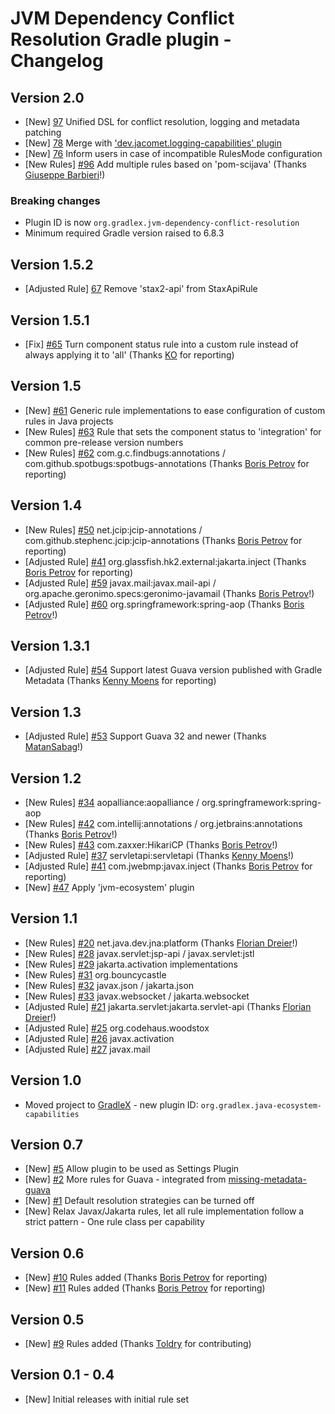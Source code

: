 # JVM Dependency Conflict Resolution Gradle plugin - Changelog

## Version 2.0
* [New] [97](https://github.com/gradlex-org/java-ecosystem-capabilities/issues/97) Unified DSL for conflict resolution, logging and metadata patching
* [New] [78](https://github.com/gradlex-org/java-ecosystem-capabilities/issues/78) Merge with ['dev.jacomet.logging-capabilities' plugin](https://github.com/ljacomet/logging-capabilities)
* [New] [76](https://github.com/gradlex-org/java-ecosystem-capabilities/issues/76) Inform users in case of incompatible RulesMode configuration
* [New Rules] [#96](https://github.com/gradlex-org/java-ecosystem-capabilities/pull/96) Add multiple rules based on 'pom-scijava' (Thanks [Giuseppe Barbieri](https://github.com/elect86)!)

### Breaking changes

* Plugin ID is now `org.gradlex.jvm-dependency-conflict-resolution`
* Minimum required Gradle version raised to 6.8.3

## Version 1.5.2
* [Adjusted Rule] [67](https://github.com/gradlex-org/java-ecosystem-capabilities/issues/67) Remove 'stax2-api' from StaxApiRule

## Version 1.5.1
* [Fix] [#65](https://github.com/gradlex-org/java-ecosystem-capabilities/issues/65) Turn component status rule into a custom rule instead of always applying it to 'all' (Thanks [KO](https://github.com/ko-at-work) for reporting)

## Version 1.5
* [New] [#61](https://github.com/gradlex-org/java-ecosystem-capabilities/issues/61) Generic rule implementations to ease configuration of custom rules in Java projects
* [New Rules] [#63](https://github.com/gradlex-org/java-ecosystem-capabilities/issues/63) Rule that sets the component status to 'integration' for common pre-release version numbers
* [New Rules] [#62](https://github.com/gradlex-org/java-ecosystem-capabilities/issues/62) com.g.c.findbugs:annotations / com.github.spotbugs:spotbugs-annotations (Thanks [Boris Petrov](https://github.com/boris-petrov) for reporting)

## Version 1.4
* [New Rules] [#50](https://github.com/gradlex-org/java-ecosystem-capabilities/issues/50) net.jcip:jcip-annotations / com.github.stephenc.jcip:jcip-annotations (Thanks [Boris Petrov](https://github.com/boris-petrov) for reporting)
* [Adjusted Rule] [#41](https://github.com/gradlex-org/java-ecosystem-capabilities/issues/41) org.glassfish.hk2.external:jakarta.inject (Thanks [Boris Petrov](https://github.com/boris-petrov) for reporting)
* [Adjusted Rule] [#59](https://github.com/gradlex-org/java-ecosystem-capabilities/issues/59) javax.mail:javax.mail-api / org.apache.geronimo.specs:geronimo-javamail (Thanks [Boris Petrov](https://github.com/boris-petrov)!)
* [Adjusted Rule] [#60](https://github.com/gradlex-org/java-ecosystem-capabilities/issues/60) org.springframework:spring-aop (Thanks [Boris Petrov](https://github.com/boris-petrov)!)

## Version 1.3.1
* [Adjusted Rule] [#54](https://github.com/gradlex-org/java-ecosystem-capabilities/issues/54) Support latest Guava version published with Gradle Metadata (Thanks [Kenny Moens](https://github.com/kmoens) for reporting)

## Version 1.3
* [Adjusted Rule] [#53](https://github.com/gradlex-org/java-ecosystem-capabilities/issues/53) Support Guava 32 and newer (Thanks [MatanSabag](https://github.com/MatanSabag)!)

## Version 1.2
* [New Rules] [#34](https://github.com/gradlex-org/java-ecosystem-capabilities/issues/34) aopalliance:aopalliance / org.springframework:spring-aop
* [New Rules] [#42](https://github.com/gradlex-org/java-ecosystem-capabilities/issues/42) com.intellij:annotations / org.jetbrains:annotations (Thanks [Boris Petrov](https://github.com/boris-petrov)!)
* [New Rules] [#43](https://github.com/gradlex-org/java-ecosystem-capabilities/issues/43) com.zaxxer:HikariCP (Thanks [Boris Petrov](https://github.com/boris-petrov)!)
* [Adjusted Rule] [#37](https://github.com/gradlex-org/java-ecosystem-capabilities/issues/37) servletapi:servletapi (Thanks [Kenny Moens](https://github.com/kmoens)!)
* [Adjusted Rule] [#41](https://github.com/gradlex-org/java-ecosystem-capabilities/issues/41) com.jwebmp:javax.inject (Thanks [Boris Petrov](https://github.com/boris-petrov) for reporting)
* [New] [#47](https://github.com/gradlex-org/java-ecosystem-capabilities/issues/47) Apply 'jvm-ecosystem' plugin

## Version 1.1

* [New Rules] [#20](https://github.com/gradlex-org/java-ecosystem-capabilities/issues/20) net.java.dev.jna:platform (Thanks [Florian Dreier](https://github.com/DreierF)!)
* [New Rules] [#28](https://github.com/gradlex-org/java-ecosystem-capabilities/issues/28) javax.servlet:jsp-api / javax.servlet:jstl
* [New Rules] [#29](https://github.com/gradlex-org/java-ecosystem-capabilities/issues/29) jakarta.activation implementations
* [New Rules] [#31](https://github.com/gradlex-org/java-ecosystem-capabilities/issues/31) org.bouncycastle
* [New Rules] [#32](https://github.com/gradlex-org/java-ecosystem-capabilities/issues/32) javax.json / jakarta.json
* [New Rules] [#33](https://github.com/gradlex-org/java-ecosystem-capabilities/issues/33) javax.websocket / jakarta.websocket
* [Adjusted Rule] [#21](https://github.com/gradlex-org/java-ecosystem-capabilities/issues/21) jakarta.servlet:jakarta.servlet-api (Thanks [Florian Dreier](https://github.com/DreierF)!)
* [Adjusted Rule] [#25](https://github.com/gradlex-org/java-ecosystem-capabilities/issues/25) org.codehaus.woodstox
* [Adjusted Rule] [#26](https://github.com/gradlex-org/java-ecosystem-capabilities/issues/26) javax.activation
* [Adjusted Rule] [#27](https://github.com/gradlex-org/java-ecosystem-capabilities/issues/27) javax.mail

## Version 1.0

* Moved project to [GradleX](https://gradlex.org) - new plugin ID: `org.gradlex.java-ecosystem-capabilities`

## Version 0.7
* [New] [#5](https://github.com/gradlex-org/java-ecosystem-capabilities/issues/5) Allow plugin to be used as Settings Plugin
* [New] [#2](https://github.com/gradlex-org/java-ecosystem-capabilities/issues/2) More rules for Guava - integrated from [missing-metadata-guava](https://github.com/gradlex-org/missing-metadata-guava)
* [New] [#1](https://github.com/gradlex-org/java-ecosystem-capabilities/issues/1) Default resolution strategies can be turned off
* [New] Relax Javax/Jakarta rules, let all rule implementation follow a strict pattern - One rule class per capability

## Version 0.6
* [New] [#10](https://github.com/gradlex-org/java-ecosystem-capabilities/issues/10) Rules added (Thanks [Boris Petrov](https://github.com/boris-petrov) for reporting)
* [New] [#11](https://github.com/gradlex-org/java-ecosystem-capabilities/issues/11) Rules added (Thanks [Boris Petrov](https://github.com/boris-petrov) for reporting)

## Version 0.5
* [New] [#9](https://github.com/gradlex-org/java-ecosystem-capabilities/issues/9) Rules added (Thanks [Toldry](https://github.com/Toldry) for contributing)

## Version 0.1 - 0.4
* [New] Initial releases with initial rule set

